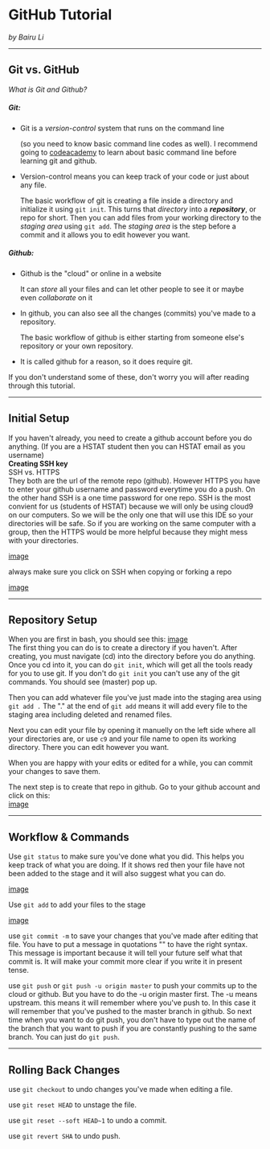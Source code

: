 # GitHub Tutorial

_by Bairu Li_

---
## Git vs. GitHub

_What is Git and Github?_  
##### Git:
* Git is a _version-control_ system that runs on the command line  

  (so you need to know basic command line codes as well). I recommend going to [codeacademy](https://www.codecademy.com/) 
  to learn about basic command line before learning git and github.
  
* Version-control means you can keep track of your code or just about any file. 

  The basic workflow of git is creating a file inside a directory and initialize it using `git init`. 
  This turns that _directory_ into a **_repository_**, or repo for short. Then you can add files from your working directory to the 
  _staging area_ using `git add`. The _staging area_ is the step before a commit and it allows you to edit however you want.  

##### Github:
* Github is the "cloud" or online in a website

  It can _store_ all your files and can let other people to see it or maybe even _collaborate_ on it
  
* In github, you can also see all the changes (commits) you've made to a repository. 

  The basic workflow of github is either starting from someone
  else's repository or your own repository. 
  
* It is called github for a reason, so it does require git.  

If you don't understand some of these, don't worry you will after reading through this tutorial.

---
## Initial Setup
If you haven't already, you need to create a github account before you do anything. (If you are a HSTAT student then you can HSTAT email as you username)  
**Creating SSH key**  
SSH vs. HTTPS  
They both are the url of the remote repo (github). However HTTPS you have to enter your github username and password everytime you do 
a push. On the other hand SSH is a one time password for one repo. SSH is the most convient for us 
(students of HSTAT) because we will only be using cloud9 on our computers. So we will be the only one that
will use this IDE so your directories will be safe. So if you are working on the same computer with a group, then the HTTPS would be
more helpful because they might mess with your directories.

[image][SSHandHTTPS]

always make sure you click on SSH when copying or forking a repo

[image][clickonthis]

[SSHandHTTPS]:image
[clickonthis]:image

---
## Repository Setup

When you are first in bash, you should see this:
[image][bash]  
The first thing you can do is to create a directory if you haven't. After creating, you must navigate (cd) into the directory before you do
anything. Once you cd into it, you can do `git init`, which will get all the tools ready for you to use git. If you don't do `git init` you
can't use any of the git commands. You should see (master) pop up.

Then you can add whatever file you've just made into the staging area using `git add .`
The "." at the end of `git add` means it will add every file to the staging area including deleted and renamed files.

Next you can edit your file by opening it manuelly on the left side where all your directories are, or use
`c9` and your file name to open its working directory. There you can edit however you want.

When you are happy with your edits or edited for a while, you can commit your changes to save them. 

The next step is to create that repo in github. Go to your github account and click on this:  
[image][addrepo]

[addrepo]: image
[bash]:image

---
## Workflow & Commands

Use `git status` to make sure you've done what you did. This helps you keep track of what you are
doing. If it shows red then your file have not been added to the stage and it will also suggest what 
you can do.

[image][status]

Use `git add` to add your files to the stage

[image][add]

use `git commit -m` to save your changes that you've made after editing that file. You have to put a message in 
quotations "" to have the right syntax. This message is important because it will tell your future
self what that commit is. It will make your commit more clear if you write it in present tense.

use `git push` or `git push -u origin master` to push your commits up to the cloud or github. But 
you have to do the -u origin master first. The -u means upstream. this means it will remember where you've push
to. In this case it will remember that you've pushed to the master branch in github. So next time
when you want to do git push, you don't have to type out the name of the branch that you want to push if you are constantly
pushing to the same branch. You can just do `git push`.

[add]:image
[status]:image

---
## Rolling Back Changes

use `git checkout` to undo changes you've made when editing a file.

use `git reset HEAD` to unstage the file.

use `git reset --soft HEAD~1` to undo a commit.

use `git revert SHA` to undo push.